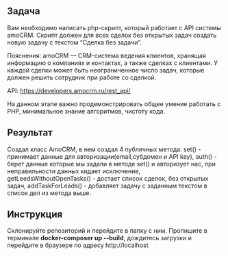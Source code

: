 ## Задача
Вам необходимо написать php-скрипт, который работает с API системы amoCRM. Скрипт должен для всех сделок без открытых задач создать новую задачу с текстом “Сделка без задачи”.

Пояснения:
amoCRM — CRM-система ведения клиентов, хранящая информацию о компаниях и контактах, а также сделках с клиентами. У каждой сделки может быть неограниченное число задач, которые должен решить сотрудник при работе со сделкой.

API: https://developers.amocrm.ru/rest_api/

На данном этапе важно продемонстрировать общее умение работать с PHP, минимальное знание алгоритмов, чистоту кода.

## Результат
Создал класс AmoCRM, в нем создал 4 публичных метода: 
set() - принимает данные для авторизации(email,субдомен и API key),
auth() - берет данные которые мы задали в методе set() и авторизует нас, при неправильности данных кидает исключение,
getLeedsWithoutOpenTasks() - достает список сделок, без открытых задач,
addTaskForLeads() - добавляет задачу с заданным текстом в список дел из метода выше.

## Инструкция
Склонируйте репозиторий и перейдите в папку с ним.
Пропишите в терминале <b>docker-composer up --build</b>, дождитесь загрузки и перейдите в браузере по адресу http://localhost